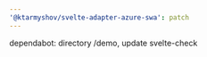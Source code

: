 ```yaml
---
'@ktarmyshov/svelte-adapter-azure-swa': patch
---
```


dependabot: directory /demo, update svelte-check
